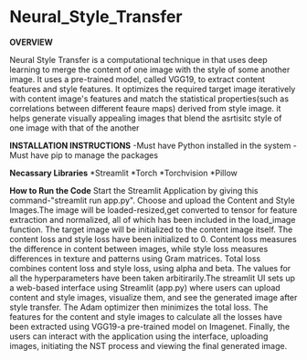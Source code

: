 # Neural_Style_Transfer
**OVERVIEW**

Neural Style Transfer is a computational technique in that uses deep learning to merge the content of one image with the style of some another image. It uses a pre-trained model, called VGG19, to extract content features and style features. It optimizes the required target image iteratively with content image's features and match the statistical properties(such as correlations between different feaure maps) derived from style image. it helps generate visually appealing images that blend the asrtisitc style of one image with that of the another

**INSTALLATION INSTRUCTIONS**
-Must have Python installed in the system
-Must have pip to manage the packages

**Necassary Libraries**
*Streamlit
*Torch
*Torchvision
*Pillow

**How to Run the Code**
Start the Streamlit Application by giving this command-"streamlit run app.py". Choose and upload the Content and Style Images.The image will be loaded-resized,get converted to tensor for feature extraction and normalized, all of which has been included in the load_image function. The target image will be initialized to the content image itself. The content loss and style loss have been initialized to 0. Content loss measures the difference in content between images, while style loss measures differences in texture and patterns using Gram matrices. Total loss combines content loss and style loss, using alpha and beta. The values for all the hyperparameters have been taken arbitirarily.The streamlit UI sets up a web-based interface using Streamlit (app.py) where users can upload content and style images, visualize them, and see the generated image after style transfer. The Adam optimizer then minimizes the total loss. The features for the content and style images to calculate all the losses have been extracted using VGG19-a pre-trained model on Imagenet. Finally, the users can interact with the application using the interface, uploading images, initiating the NST process and viewing the final generated image.


